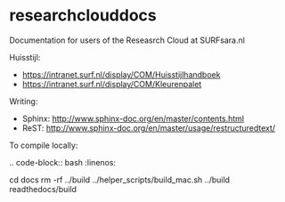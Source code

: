 # researchclouddocs
Documentation for users of the Reseasrch Cloud at SURFsara.nl

Huisstijl:

- https://intranet.surf.nl/display/COM/Huisstijlhandboek
- https://intranet.surf.nl/display/COM/Kleurenpalet

Writing:

- Sphinx: http://www.sphinx-doc.org/en/master/contents.html
- ReST: http://www.sphinx-doc.org/en/master/usage/restructuredtext/

To compile locally:

.. code-block:: bash
    :linenos:

   cd docs
   rm -rf ../build
   ../helper_scripts/build_mac.sh ../build readthedocs/build

